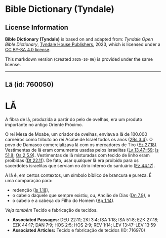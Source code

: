 # Bible Dictionary (Tyndale)

## License Information

**Bible Dictionary (Tyndale)** is based on and adapted from: _Tyndale Open Bible Dictionary_, [Tyndale House Publishers](https://tyndaleopenresources.com/), 2023, which is licensed under a [CC BY-SA 4.0 license](https://creativecommons.org/licenses/by-sa/4.0/legalcode.en).

This markdown version (created `2025-10-06`) is provided under the same license.



--------------------------------

## Lã (id: 760050)

LÃ
==

A fibra de lã, produzida a partir do pelo de ovelhas, era um produto importante no antigo Oriente Próximo.

O rei Mesa de Moabe, um criador de ovelhas, enviava a lã de 100\.000 carneiros como tributo ao rei Acabe de Israel todos os anos ([2Rs 3\.4](https://ref.ly/2Kgs3:4)). O povo de Damasco comercializava lã com os mercadores de Tiro ([Ez 27\.18](https://ref.ly/Ezek27:18)). Vestimentas de lã eram comumente usadas pelos israelitas ([Lv 13\.47–59](https://ref.ly/Lev13:47-Lev13:59); [Is 51\.8](https://ref.ly/Isa51:8); [Os 2\.5,9](https://ref.ly/Hos2:5,Hos2:9)). Vestimentas de lã misturadas com tecido de linho eram proibidas ([Dt 22\.11](https://ref.ly/Deut22:11)). De fato, usar qualquer lã era proibido para os sacerdotes israelitas que serviam no átrio interno do santuário ([Ez 44\.17](https://ref.ly/Ezek44:17)).

A lã é, em certos contextos, um símbolo bíblico de brancura e pureza. É uma comparação para:

* redenção ([Is 1\.18](https://ref.ly/Isa1:18)),
* o cabelo daquele que sempre existiu, ou, Ancião de Dias ([Dn 7\.9](https://ref.ly/Dan7:9)), e
* o cabelo e a cabeça do Filho do Homem ([Ap 1\.14](https://ref.ly/Rev1:14)).

*Veja também* Tecido e fabricação de tecidos.

* **Associated Passages:** DEU 22:11; 2KI 3:4; ISA 1:18; ISA 51:8; EZK 27:18; EZK 44:17; DAN 7:9; HOS 2:5; HOS 2:9; REV 1:14; LEV 13:47–LEV 13:59
* **Associated Articles:** Tecido e fabricação de tecidos (ID: 716970)

